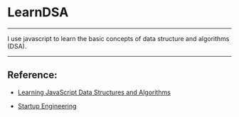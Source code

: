 # LearnDSA
***
I use javascript to learn the basic concepts of data structure and algorithms (DSA).
***
## Reference:
* [Learning JavaScript Data Structures and Algorithms](https://books.google.com.tw/books?id=kvxvDQAAQBAJ&pg=PA159&lpg=PA159&dq=djb2HashCode&source=bl&ots=1ovqP-pR5d&sig=p88LcxySCjWm4PcABwgvrS0n09o&hl=zh-TW&sa=X&ved=0ahUKEwij2dj-09XTAhULebwKHV2mDMwQ6AEILTAB#v=onepage&q&f=false)

* [Startup Engineering](http://blog.kdchang.cc/archive/)
